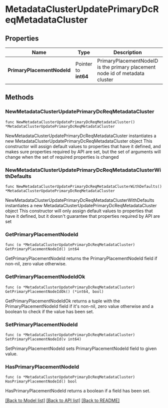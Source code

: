# MetadataClusterUpdatePrimaryDcReqMetadataCluster

## Properties

Name | Type | Description | Notes
------------ | ------------- | ------------- | -------------
**PrimaryPlacementNodeId** | Pointer to **int64** | PrimaryPlacementNodeID is the primary placement node id of metadata cluster | [optional] 

## Methods

### NewMetadataClusterUpdatePrimaryDcReqMetadataCluster

`func NewMetadataClusterUpdatePrimaryDcReqMetadataCluster() *MetadataClusterUpdatePrimaryDcReqMetadataCluster`

NewMetadataClusterUpdatePrimaryDcReqMetadataCluster instantiates a new MetadataClusterUpdatePrimaryDcReqMetadataCluster object
This constructor will assign default values to properties that have it defined,
and makes sure properties required by API are set, but the set of arguments
will change when the set of required properties is changed

### NewMetadataClusterUpdatePrimaryDcReqMetadataClusterWithDefaults

`func NewMetadataClusterUpdatePrimaryDcReqMetadataClusterWithDefaults() *MetadataClusterUpdatePrimaryDcReqMetadataCluster`

NewMetadataClusterUpdatePrimaryDcReqMetadataClusterWithDefaults instantiates a new MetadataClusterUpdatePrimaryDcReqMetadataCluster object
This constructor will only assign default values to properties that have it defined,
but it doesn't guarantee that properties required by API are set

### GetPrimaryPlacementNodeId

`func (o *MetadataClusterUpdatePrimaryDcReqMetadataCluster) GetPrimaryPlacementNodeId() int64`

GetPrimaryPlacementNodeId returns the PrimaryPlacementNodeId field if non-nil, zero value otherwise.

### GetPrimaryPlacementNodeIdOk

`func (o *MetadataClusterUpdatePrimaryDcReqMetadataCluster) GetPrimaryPlacementNodeIdOk() (*int64, bool)`

GetPrimaryPlacementNodeIdOk returns a tuple with the PrimaryPlacementNodeId field if it's non-nil, zero value otherwise
and a boolean to check if the value has been set.

### SetPrimaryPlacementNodeId

`func (o *MetadataClusterUpdatePrimaryDcReqMetadataCluster) SetPrimaryPlacementNodeId(v int64)`

SetPrimaryPlacementNodeId sets PrimaryPlacementNodeId field to given value.

### HasPrimaryPlacementNodeId

`func (o *MetadataClusterUpdatePrimaryDcReqMetadataCluster) HasPrimaryPlacementNodeId() bool`

HasPrimaryPlacementNodeId returns a boolean if a field has been set.


[[Back to Model list]](../README.md#documentation-for-models) [[Back to API list]](../README.md#documentation-for-api-endpoints) [[Back to README]](../README.md)


